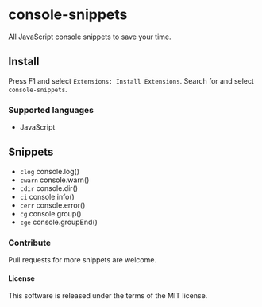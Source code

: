 # console-snippets 
All JavaScript console snippets to save your time.

## Install
Press F1 and select `Extensions: Install Extensions`.
Search for and select `console-snippets`.

### Supported languages
- JavaScript

## Snippets
- `clog` console.log()
- `cwarn` console.warn()
- `cdir` console.dir()
- `ci` console.info()
- `cerr` console.error()
- `cg` console.group()
- `cge` console.groupEnd()

### Contribute
Pull requests for more snippets are welcome.

#### License
This software is released under the terms of the MIT license.